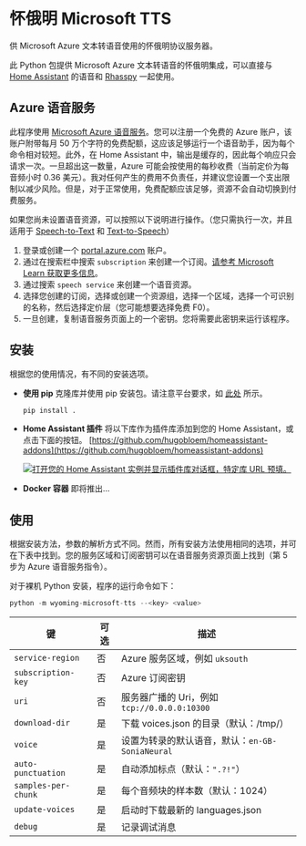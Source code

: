 # 怀俄明 Microsoft TTS
供 Microsoft Azure 文本转语音使用的怀俄明协议服务器。

此 Python 包提供 Microsoft Azure 文本转语音的怀俄明集成，可以直接与 [Home Assistant](https://www.home-assistant.io/) 的语音和 [Rhasspy](https://github.com/rhasspy/rhasspy3) 一起使用。

## Azure 语音服务
此程序使用 [Microsoft Azure 语音服务](https://learn.microsoft.com/en-us/azure/ai-services/speech-service/)。您可以注册一个免费的 Azure 账户，该账户附带每月 50 万个字符的免费配额，这应该足够运行一个语音助手，因为每个命令相对较短。此外，在 Home Assistant 中，输出是缓存的，因此每个响应只会请求一次。一旦超出这一数量，Azure 可能会按使用的每秒收费（当前定价为每音频小时 0.36 美元）。我对任何产生的费用不负责任，并建议您设置一个支出限制以减少风险。但是，对于正常使用，免费配额应该足够，资源不会自动切换到付费服务。

如果您尚未设置语音资源，可以按照以下说明进行操作。（您只需执行一次，并且适用于 [Speech-to-Text](https://github.com/hugobloem/wyoming-microsoft-stt) 和 [Text-to-Speech](https://github.com/hugobloem/wyoming-microsoft-tts)）

1. 登录或创建一个 [portal.azure.com](https://portal.azure.com) 账户。
2. 通过在搜索栏中搜索 `subscription` 来创建一个订阅。[请参考 Microsoft Learn 获取更多信息](https://learn.microsoft.com/en-gb/azure/cost-management-billing/manage/create-subscription#create-a-subscription-in-the-azure-portal)。
3. 通过搜索 `speech service` 来创建一个语音资源。
4. 选择您创建的订阅，选择或创建一个资源组，选择一个区域，选择一个可识别的名称，然后选择定价层（您可能想要选择免费 F0）。
5. 一旦创建，复制语音服务页面上的一个密钥。您将需要此密钥来运行该程序。

## 安装
根据您的使用情况，有不同的安装选项。

- **使用 pip**
  克隆库并使用 pip 安装包。请注意平台要求，如 [此处](https://learn.microsoft.com/en-us/azure/ai-services/speech-service/quickstarts/setup-platform?tabs=linux%2Cubuntu%2Cdotnetcli%2Cdotnet%2Cjre%2Cmaven%2Cnodejs%2Cmac%2Cpypi&pivots=programming-language-python#platform-requirements) 所示。
  ```sh
  pip install .
  ```

- **Home Assistant 插件**
  将以下库作为插件库添加到您的 Home Assistant，或点击下面的按钮。
  [https://github.com/hugobloem/homeassistant-addons](https://github.com/hugobloem/homeassistant-addons)

  [![打开您的 Home Assistant 实例并显示插件库对话框，特定库 URL 预填。](https://my.home-assistant.io/badges/supervisor_add_addon_repository.svg)](https://my.home-assistant.io/redirect/supervisor_add_addon_repository/?repository_url=https%3A%2F%2Fgithub.com%2Fhome-assistant%2Faddons-example)

- **Docker 容器**
  即将推出...

## 使用
根据安装方法，参数的解析方式不同。然而，所有安装方法使用相同的选项，并可在下表中找到。您的服务区域和订阅密钥可以在语音服务资源页面上找到（第 5 步为 Azure 语音服务指令）。

对于裸机 Python 安装，程序的运行命令如下：
```python
python -m wyoming-microsoft-tts --<key> <value>
```

| 键                   | 可选   | 描述                                     |
|--------------------|------|----------------------------------------|
| `service-region`   | 否    | Azure 服务区域，例如 `uksouth`       |
| `subscription-key` | 否    | Azure 订阅密钥                        |
| `uri`              | 否    | 服务器广播的 Uri，例如 `tcp://0.0.0.0:10300` |
| `download-dir`     | 是    | 下载 voices.json 的目录（默认：/tmp/） |
| `voice`            | 是    | 设置为转录的默认语音，默认：`en-GB-SoniaNeural` |
| `auto-punctuation` | 是    | 自动添加标点（默认：`".?!"`）         |
| `samples-per-chunk`| 是    | 每个音频块的样本数（默认：1024）     |
| `update-voices`    | 是    | 启动时下载最新的 languages.json      |
| `debug`            | 是    | 记录调试消息                          |